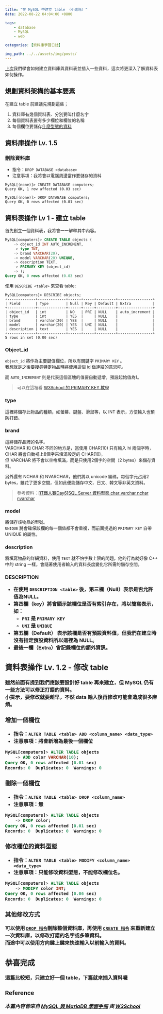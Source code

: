 ```yaml
---
title: "在 MySQL 中建立 table （小進階）"
date: 2022-08-22 04:04:00 +0800

tags: 
    - database
    - MySQL
    - web

categories: [資料庫學習日誌]

img_path: ../../assets/img/posts/
---
```


[上次](/posts/create_a_new_table_in_MySQL/)我們學會如何建立資料庫與資料表並插入一些資料，這次將更深入了解資料表如何操作。

## 規劃資料架構的基本要素

在建立 table 前建議先規劃這些；
1. 資料庫有幾個資料表、分別要叫什麼名字
2. 每個資料表要有多少欄位和欄位的名稱
3. 每個欄位要儲存[什麼型態的資料](https://www.w3schools.com/mysql/mysql_datatypes.asp)

## 資料庫操作 Lv. 1.5
### 刪除資料庫

- 指令：`DROP DATABASE <database>`
- 注意事項：我將會以電腦周邊當作要儲存的資料

```
MySQL[(none)]> CREATE DATABASE computers;
Query OK, 1 row affected (0.03 sec)

MySQL[(none)]> DROP DATABASE computers;
Query OK, 0 rows affected (0.01 sec)
```

## 資料表操作 Lv 1 - 建立 table

首先創立一個資料表，我將會一一解釋其中內容。

``` sql
MySQL[computers]> CREATE TABLE objects (
    -> object_id INT AUTO_INCREMENT,
    -> type INT,
    -> brand VARCHAR(20),
    -> model VARCHAR(20) UNIQUE,
    -> description TEXT,
    -> PRIMARY KEY (object_id)
    -> );
Query OK, 0 rows affected (0.03 sec)
```

使用 `DESCRIBE <table>` 來查看 table:

```
MySQL[computers]> DESCRIBE objects;
+-------------+-------------+------+-----+---------+----------------+
| Field       | Type        | Null | Key | Default | Extra          |
+-------------+-------------+------+-----+---------+----------------+
| object_id   | int         | NO   | PRI | NULL    | auto_increment |
| type        | int         | YES  |     | NULL    |                |
| brand       | varchar(20) | YES  |     | NULL    |                |
| model       | varchar(20) | YES  | UNI | NULL    |                |
| description | text        | YES  |     | NULL    |                |
+-------------+-------------+------+-----+---------+----------------+
5 rows in set (0.00 sec)
```

### Object_id

`object_id` 將作為主要鍵值欄位，所以有關鍵字 `PRIMARY KEY` 。<br>
我想就是之後要搜尋特定物品時將使用這個 id 做連結的意思吧。<br>

而 `AUTO_INCREMENT` 則是代表這個區塊的值要自動遞增，預設起始值為1。

> 可以在這裡看 [W3School 的 PRIMARY KEY 教學](https://www.w3schools.com/mysql/mysql_primarykey.asp)

### type

這裡將儲存此物品的種類，如螢幕、鍵盤、滑鼠等，以 INT 表示，方便輸入也預防打錯。

### brand

這將儲存品牌的名字。<br>
VARCHAR 和 CHAR 不同的地方是，當使用 CHAR(10) 只有輸入 hi 兩個字時，CHAR 將會自動補上8個字來填滿設定的 CHAR(10)。<br>
但 VARCHAR 將不會以空格填滿，而是只使用2個字的空間（2 bytes）來儲存資料。

另外還有 NCHAR 和 NVARCHAR，他們將以 unicode 編碼，每個字元占用2 bytes，雖花了更多空間，但如此便能儲存中文、日文、韓文等非英文資料。

> 參考資料：[[iT鐵人賽Day6]SQL Server 資料型態 char varchar nchar nvarchar](https://ithelp.ithome.com.tw/articles/10213922)

### model 

將儲存該物品的型號。<br>
`UNIQUE` 將會確保該欄的每一個值都不會重複，而前面提過的 `PRIMARY KEY` 自帶 UNIQUE 的屬性。

### description

將填寫物品的詳細資料，使用 `TEXT` 就不怕字數上限的問題，他的行為就好像 C++ 中的 string 一樣，會隨著使用者輸入的資料長度變化它所需的儲存空間。

### DESCRIPTION <table>

- 在使用 `DESCRIPTION <table>` 後，第三欄（Null）表示是否允許值為NULL。
- 第四欄（key）將會顯示該欄位是否有索引存在，將以簡寫表示，如：
  - `PRI` 是 `PRIMARY KEY`
  - `UNI` 是 `UNIQUE`
- 第五欄（Default） 表示該欄是否有預設資料值，但我們在建立時沒有指定預設資料所以這裡為 NULL。
- 最後一欄（Extra）會記錄欄位的額外資訊。

## 資料表操作 Lv. 1.2 - 修改 table

雖然前面有提到我們應該要設計好 table 再來建立，但 MySQL 仍有一些方法可以修正打錯的資料。<br>
小提示，要修改就要趁早，不然 data 輸入後再修改可能會造成很多麻煩。

### 增加一個欄位

- 指令：`ALTER TABLE <table> ADD <column_name> <data_type>`
- 注意事項：將會新增為最後一個欄位

```sql
MySQL[computers]> ALTER TABLE objects
    -> ADD color VARCHAR(10);
Query OK, 0 rows affected (0.01 sec)
Records: 0  Duplicates: 0  Warnings: 0
```

### 刪除一個欄位

- 指令：`ALTER TABLE <table> DROP <column_name>`
- 注意事項：無

```sql
MySQL[computers]> ALTER TABLE objects
    -> DROP color;
Query OK, 0 rows affected (0.01 sec)
Records: 0  Duplicates: 0  Warnings: 0
```

### 修改欄位的資料型態

- 指令：`ALTER TABLE <table> MODIFY <column_name> <data_type>`
- 注意事項：只能修改資料型態，不能修改欄位名。

```sql
MySQL[computers]> ALTER TABLE objects
    -> MODIFY color INT;
Query OK, 0 rows affected (0.06 sec)
Records: 0  Duplicates: 0  Warnings: 0
```

### 其他修改方式

可以使用 [`DROP 指令`](#資料庫操作-lv-15)刪除整個資料庫，再使用 [`CREATE 指令`](#資料表操作-lv-1---建立-table) 來重新建立一次資料庫，以修改打錯的名字或多筆資料。<br>
而途中可以使用方向鍵上鍵來快速輸入以前輸入的資料。

## 恭喜完成

這篇比較短，只建立好一個 table，下篇就來插入資料囉

### Reference

_本篇內容皆來自 [MySQL 與 MariaDB 學習手冊](https://www.gotop.com.tw/books/bookdetails.aspx?types=a&bn=A440) 與 [W3School](https://www.w3schools.com/mysql/default.asp)_

